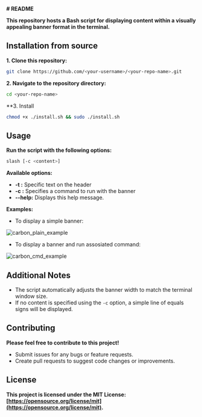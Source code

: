  **# README**

**This repository hosts a Bash script for displaying content within a visually appealing banner format in the terminal.**

## Installation from source

**1. Clone this repository:**

```bash
git clone https://github.com/<your-username>/<your-repo-name>.git
```

**2. Navigate to the repository directory:**

```bash
cd <your-repo-name>
```

**3. Install

```bash
chmod +x ./install.sh && sudo ./install.sh
```

## Usage

**Run the script with the following options:**

```bash
slash [-c <content>]
```

**Available options:**

* **-t <text>:** Specific text on the header
* **-c <command>:** Specifies a command to run with the banner
* **--help:** Displays this help message.

**Examples:**

* To display a simple banner:

![carbon_plain_example](https://github.com/emiara/slash-command/assets/61361584/6b6cb0c3-a30b-4e2b-bd8e-67ad09511c6e)


* To display a banner and run assosiated command:

![carbon_cmd_example](https://github.com/emiara/slash-command/assets/61361584/53d7743b-3adc-4093-994e-9de3ce3caf90)

## Additional Notes

* The script automatically adjusts the banner width to match the terminal window size.
* If no content is specified using the `-c` option, a simple line of equals signs will be displayed.

## Contributing

**Please feel free to contribute to this project!**

* Submit issues for any bugs or feature requests.
* Create pull requests to suggest code changes or improvements.

## License

**This project is licensed under the MIT License: [https://opensource.org/license/mit](https://opensource.org/license/mit).**
